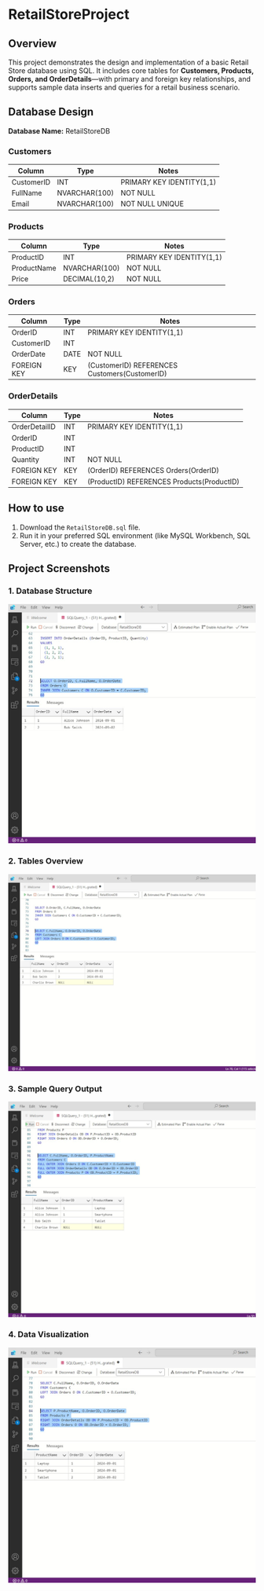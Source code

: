 # RetailStoreProject

## Overview
This project demonstrates the design and implementation of a basic Retail Store database using SQL.
It includes core tables for **Customers, Products, Orders, and OrderDetails**—with primary and foreign key relationships, and supports sample data inserts and queries for a retail business scenario.

## Database Design

**Database Name:** RetailStoreDB

### Customers

| Column      | Type          | Notes                      |
|-------------|---------------|----------------------------|
| CustomerID  | INT           | PRIMARY KEY IDENTITY(1,1)  |
| FullName    | NVARCHAR(100) | NOT NULL                   |
| Email       | NVARCHAR(100) | NOT NULL UNIQUE            |

### Products

| Column      | Type          | Notes                      |
|-------------|---------------|----------------------------|
| ProductID   | INT           | PRIMARY KEY IDENTITY(1,1)  |
| ProductName | NVARCHAR(100) | NOT NULL                   |
| Price       | DECIMAL(10,2) | NOT NULL                   |

### Orders

| Column      | Type      | Notes                                      |
|-------------|-----------|--------------------------------------------|
| OrderID     | INT       | PRIMARY KEY IDENTITY(1,1)                  |
| CustomerID  | INT       |                                            |
| OrderDate   | DATE      | NOT NULL                                   |
| FOREIGN KEY | KEY       | (CustomerID) REFERENCES Customers(CustomerID) |

### OrderDetails

| Column         | Type      | Notes                                         |
|----------------|-----------|-----------------------------------------------|
| OrderDetailID  | INT       | PRIMARY KEY IDENTITY(1,1)                     |
| OrderID        | INT       |                                               |
| ProductID      | INT       |                                               |
| Quantity       | INT       | NOT NULL                                      |
| FOREIGN KEY    | KEY       | (OrderID) REFERENCES Orders(OrderID)          |
| FOREIGN KEY    | KEY       | (ProductID) REFERENCES Products(ProductID)    |

## How to use

1. Download the `RetailStoreDB.sql` file.
2. Run it in your preferred SQL environment (like MySQL Workbench, SQL Server, etc.) to create the database.

## Project Screenshots

### 1. Database Structure
![Database Structure](https://github.com/Avinashgupta94/RetailStoreProject/blob/main/screenshot1.jpg.jpg?raw=true)

### 2. Tables Overview
![Tables Overview](https://github.com/Avinashgupta94/RetailStoreProject/blob/main/screenshot2.jpg.jpg?raw=true)

### 3. Sample Query Output
![Sample Query Output](https://github.com/Avinashgupta94/RetailStoreProject/blob/main/screenshot3.jpg.jpg?raw=true)

### 4. Data Visualization
![Data Visualization](https://github.com/Avinashgupta94/RetailStoreProject/blob/main/screenshot4.jpg.jpg?raw=true)
